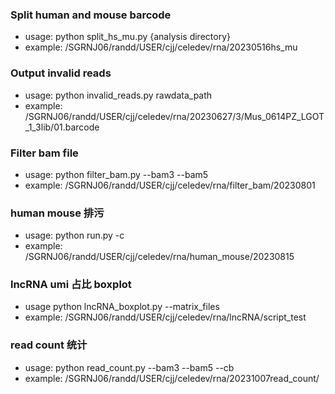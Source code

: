 ### Split human and mouse barcode
- usage: python split_hs_mu.py {analysis directory}
- example: /SGRNJ06/randd/USER/cjj/celedev/rna/20230516hs_mu

### Output invalid reads
- usage: python invalid_reads.py rawdata_path
- example: /SGRNJ06/randd/USER/cjj/celedev/rna/20230627/3/Mus_0614PZ_LGOT_1_3lib/01.barcode

### Filter bam file
- usage: python filter_bam.py --bam3 --bam5
- example: /SGRNJ06/randd/USER/cjj/celedev/rna/filter_bam/20230801

### human mouse 排污
- usage: python run.py -c 
- example: /SGRNJ06/randd/USER/cjj/celedev/rna/human_mouse/20230815

### lncRNA umi 占比 boxplot 
- usage python lncRNA_boxplot.py --matrix_files
- example: /SGRNJ06/randd/USER/cjj/celedev/rna/lncRNA/script_test

### read count 统计
- usage: python read_count.py --bam3 --bam5 --cb
- example: /SGRNJ06/randd/USER/cjj/celedev/rna/20231007read_count/